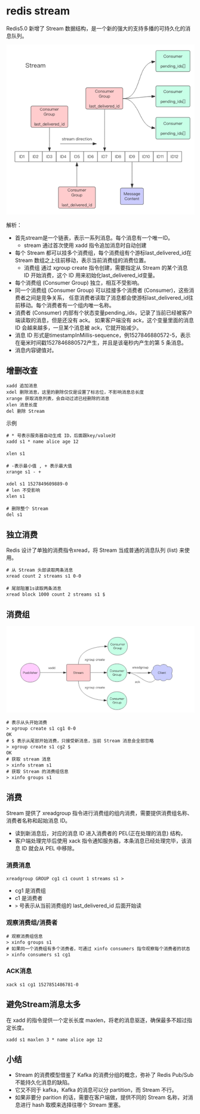 # redis stream
Redis5.0 新增了 Stream 数据结构，是一个新的强大的支持多播的可持久化的消息队列。

![](./assets/redis-stream.png)

解析：
- 首先stream是一个链表，表示一系列消息。每个消息有一个唯一ID。
  - stream 通过首次使用 xadd 指令追加消息时自动创建
- 每个 Stream 都可以挂多个消费组，每个消费组有个游标last_delivered_id在 Stream 数组之上往前移动，表示当前消费组的消费位置。
  - 消费组 通过 xgroup create 指令创建，需要指定从 Stream 的某个消息 ID 开始消费，这个 ID 用来初始化last_delivered_id变量。
- 每个消费组 (Consumer Group) 独立，相互不受影响。
- 同一个消费组 (Consumer Group) 可以挂接多个消费者 (Consumer)，这些消费者之间是竞争关系，
任意消费者读取了消息都会使游标last_delivered_id往前移动。每个消费者有一个组内唯一名称。
- 消费者 (Consumer) 内部有个状态变量pending_ids，记录了当前已经被客户端读取的消息，但是还没有 ack。
如果客户端没有 ack，这个变量里面的消息 ID 会越来越多，一旦某个消息被 ack，它就开始减少。
- 消息 ID 形式是timestampInMillis-sequence，例1527846880572-5，表示在毫米时间戳1527846880572产生，并且是该毫秒内产生的第 5 条消息。
- 消息内容键值对。

## 增删改查
```
xadd 追加消息
xdel 删除消息，这里的删除仅仅是设置了标志位，不影响消息总长度
xrange 获取消息列表，会自动过滤已经删除的消息
xlen 消息长度
del 删除 Stream
```
示例
```
# * 号表示服务器自动生成 ID，后面跟key/value对
xadd s1 * name alice age 12

xlen s1

# -表示最小值 , + 表示最大值
xrange s1 - +

xdel s1 1527849609889-0
# len 不受影响
xlen s1

# 删除整个 Stream
del s1
```

## 独立消费
Redis 设计了单独的消费指令xread，将 Stream 当成普通的消息队列 (list) 来使用。
```
# 从 Stream 头部读取两条消息
xread count 2 streams s1 0-0

# 尾部阻塞1s读取两条消息
xread block 1000 count 2 streams s1 $
```

## 消费组
![](./assets/redis-stream-consumer-group.png)

```
# 表示从头开始消费
> xgroup create s1 cg1 0-0
OK
# $ 表示从尾部开始消费，只接受新消息，当前 Stream 消息会全部忽略
> xgroup create s1 cg2 $
OK
# 获取 stream 消息
> xinfo stream s1
# 获取 Stream 的消费组信息
> xinfo groups s1
```

## 消费
Stream 提供了 xreadgroup 指令进行消费组的组内消费，需要提供消费组名称、消费者名称和起始消息 ID。
- 读到新消息后，对应的消息 ID 进入消费者的 PEL(正在处理的消息) 结构，
- 客户端处理完毕后使用 xack 指令通知服务器，本条消息已经处理完毕，该消息 ID 就会从 PEL 中移除。
### 消费消息
```
xreadgroup GROUP cg1 c1 count 1 streams s1 >
```
- cg1 是消费组
- c1 是消费者
- `>` 号表示从当前消费组的 last_delivered_id 后面开始读

### 观察消费组/消费者
```
# 观察消费组信息
> xinfo groups s1
# 如果同一个消费组有多个消费者，可通过 xinfo consumers 指令观察每个消费者的状态
> xinfo consumers s1 cg1
```
### ACK消息
```
xack s1 cg1 1527851486781-0
```

## 避免Stream消息太多
在 xadd 的指令提供一个定长长度 maxlen，将老的消息驱逐，确保最多不超过指定长度。
```
xadd s1 maxlen 3 * name alice age 12
```

## 小结
- Stream 的消费模型借鉴了 Kafka 的消费分组的概念，弥补了 Redis Pub/Sub 不能持久化消息的缺陷。
- 它又不同于 kafka，Kafka 的消息可以分 partition，而 Stream 不行。
- 如果非要分 parition 的话，需要在客户端做，提供不同的 Stream 名称，对消息进行 hash 取模来选择往哪个 Stream 里塞。
